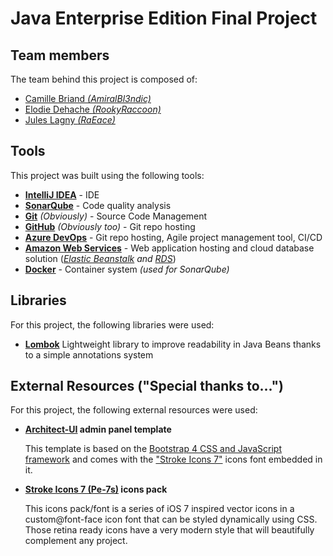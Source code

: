 # Java Enterprise Edition Final Project

## Team members

The team behind this project is composed of:
* [Camille Briand *(AmiralBl3ndic)*](https://github.com/AmiralBl3ndic)
* [Elodie Dehache *(RookyRaccoon)*](https://github.com/RookyRaccoon)
* [Jules Lagny *(RaEace)*](https://github.com/RaEace)


## Tools

This project was built using the following tools:

* **[IntelliJ IDEA](https://www.jetbrains.com/idea/)** - IDE
* **[SonarQube](https://www.sonarqube.org)** - Code quality analysis
* **[Git](https://git-scm.com)** *(Obviously)* - Source Code Management
* **[GitHub](https://github.com)** *(Obviously too)* - Git repo hosting
* **[Azure DevOps](https://dev.azure.com)** - Git repo hosting, Agile project management tool, CI/CD
* **[Amazon Web Services](https://aws.amazon.com/)** - Web application hosting and cloud database solution (*[Elastic Beanstalk](https://aws.amazon.com/fr/elasticbeanstalk/) and [RDS](https://aws.amazon.com/fr/rds/)*)
* **[Docker](https://www.docker.com)** - Container system *(used for SonarQube)*


## Libraries

For this project, the following libraries were used:

* **[Lombok](https://projectlombok.org)** Lightweight library to improve readability in Java Beans thanks
  to a simple annotations system

## External Resources ("Special thanks to...")

For this project, the following external resources were used:

* **[Architect-UI](https://architectui.com/#/) admin panel template**
    
    This template is based on the [Bootstrap 4 CSS and JavaScript framework](https://getbootstrap.com)
    and comes  with the ["Stroke Icons 7"](https://themes-pixeden.com/font-demos/7-stroke/) 
    icons font embedded in it.
    
* **[Stroke Icons 7 (Pe-7s)](https://themes-pixeden.com/font-demos/7-stroke/) icons pack**

    This icons pack/font is a series of iOS 7 inspired vector icons in a custom@font-face
    icon font that can be styled dynamically using CSS. Those retina ready icons have a
    very modern style that will beautifully complement any project.

